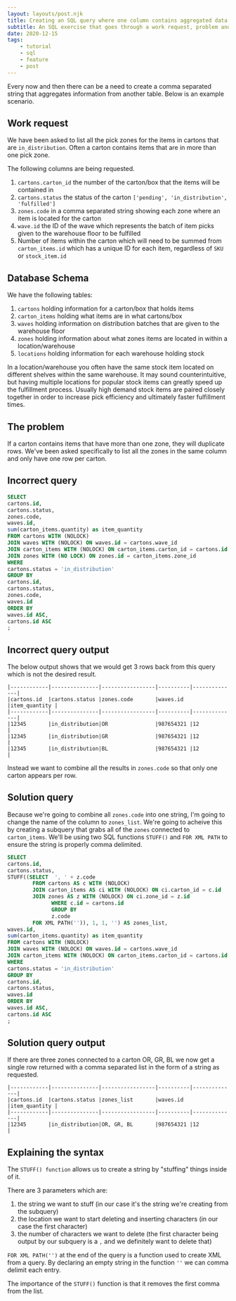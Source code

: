 ```yaml
---
layout: layouts/post.njk
title: Creating an SQL query where one column contains aggregated data from another table
subtitle: An SQL exercise that goes through a work request, problem and solution.
date: 2020-12-15
tags:
    - tutorial
    - sql
    - feature
    - post
---
```


Every now and then there can be a need to create a comma separated string that aggregates information from another table. Below is an example scenario. 

## Work request

We have been asked to list all the pick zones for the items in cartons that are `in_distribution`.  Often a carton contains items that are in more than one pick zone.

The following columns are being requested.

1. `cartons.carton_id` the number of the carton/box that the items will be contained in
1. `cartons.status` the status of the carton `['pending', 'in_distribution', 'fulfilled']`
1. `zones.code` in a comma separated string showing each zone where an item is located for the carton
1. `wave.id` the ID of the wave which represents the batch of item picks given to the warehouse floor to be fulfilled
1. Number of items within the carton which will need to be summed from `carton_items.id` which has a unique ID for each item, regardless of `SKU` or `stock_item.id`

## Database Schema

We have the following tables:

1. `cartons` holding information for a carton/box that holds items
1. `carton_items` holding what items are in what cartons/box
1. `waves` holding information on distribution batches that are given to the warehouse floor
1. `zones` holding information about what zones items are located in within a location/warehouse
1. `locations` holding information for each warehouse holding stock

In a location/warehouse you often have the same stock item located on different shelves within the same warehouse. It may sound counterintuitive, but having multiple locations for popular stock items can greatly speed up the fulfillment process. Usually high demand stock items are paired closely together in order to increase pick efficiency and ultimately faster fulfillment times.

## The problem

If a carton contains items that have more than one zone, they will duplicate rows. We've been asked specifically to list all the zones in the same column and only have one row per carton.

## Incorrect query

``` sql
SELECT
cartons.id,
cartons.status,
zones.code,
waves.id,
sum(carton_items.quantity) as item_quantity
FROM cartons WITH (NOLOCK)
JOIN waves WITH (NOLOCK) ON waves.id = cartons.wave_id
JOIN carton_items WITH (NOLOCK) ON carton_items.carton_id = cartons.id
JOIN zones WITH (NO LOCK) ON zones.id = carton_items.zone_id
WHERE
cartons.status = 'in_distribution'
GROUP BY
cartons.id,
cartons.status,
zones.code,
waves.id
ORDER BY
waves.id ASC,
cartons.id ASC
;
```

## Incorrect query output

The below output shows that we would get 3 rows back from this query which is not the desired result.

``` text
|------------|---------------|-----------------|----------|--------------|
|cartons.id  |cartons.status |zones.code       |waves.id  |item_quantity |
|------------|---------------|-----------------|----------|--------------|
|12345       |in_distribution|OR               |987654321 |12            |
|12345       |in_distribution|GR               |987654321 |12            |
|12345       |in_distribution|BL               |987654321 |12            |
```

Instead we want to combine all the results in `zones.code` so that only one carton appears per row.

## Solution query

Because we're going to combine all `zones.code` into one string, I'm going to change the name of the column to `zones_list`. We're going to acheive this by creating a subquery that grabs all of the `zones` connected to `carton_items`. We'll be using two SQL functions `STUFF()` and `FOR XML PATH` to ensure the string is properly comma delimited.

``` sql
SELECT
cartons.id,
cartons.status,
STUFF((SELECT  ', ' + z.code
        FROM cartons AS c WITH (NOLOCK)
        JOIN carton_items AS ci WITH (NOLOCK) ON ci.carton_id = c.id
        JOIN zones AS z WITH (NOLOCK) ON ci.zone_id = z.id 
			  WHERE c.id = cartons.id
			  GROUP BY
			  z.code
        FOR XML PATH('')), 1, 1, '') AS zones_list,
waves.id,
sum(carton_items.quantity) as item_quantity
FROM cartons WITH (NOLOCK)
JOIN waves WITH (NOLOCK) ON waves.id = cartons.wave_id
JOIN carton_items WITH (NOLOCK) ON carton_items.carton_id = cartons.id
WHERE
cartons.status = 'in_distribution'
GROUP BY
cartons.id,
cartons.status,
waves.id
ORDER BY
waves.id ASC,
cartons.id ASC
;
```
## Solution query output

If there are three zones connected to a carton OR, GR, BL we now get a single row returned with a comma separated list in the form of a string as requested.

``` text
|------------|---------------|-----------------|----------|--------------|
|cartons.id  |cartons.status |zones_list       |waves.id  |item_quantity |
|------------|---------------|-----------------|----------|--------------|
|12345       |in_distribution|OR, GR, BL       |987654321 |12            |
```

## Explaining the syntax

The `STUFF() function` allows us to create a string by "stuffing" things inside of it.

There are 3 parameters which are:

1. the string we want to stuff (in our case it's the string we're creating from the subquery)
2. the location we want to start deleting and inserting characters (in our case the first character)
3. the number of characters we want to delete (the first character being output by our subquery is a `,` and we definitely want to delete that)

`FOR XML PATH('')` at the end of the query is a function used to create XML from a query. By declaring an empty string in the function `''` we can comma delimit each entry.

The importance of the `STUFF()` function is that it removes the first comma from the list.
